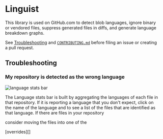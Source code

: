 # Linguist

This library is used on GitHub.com to detect blob languages, ignore binary or vendored files, suppress generated files in diffs, and generate language breakdown graphs.

See [Troubleshooting](#troubleshooting) and [`CONTRIBUTING.md`](/CONTRIBUTING.md) before filing an issue or creating a pull request.

## Troubleshooting

### My repository is detected as the wrong language

![language stats bar](https://cloud.githubusercontent.com/assets/173/5562290/48e24654-8ddf-11e4-8fe7-735b0ce3a0d3.png)

The Language stats bar is built by aggregating the languages of each file in that repository. If it is reporting a language that you don't expect, click on the name of the language and to see a list of the files that are identified as that language. If there are files in your repository

consider moving the files into one of the

[overrides][]
